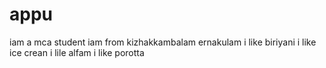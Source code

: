 # appu
iam a mca student
iam from kizhakkambalam
ernakulam
i like biriyani
i like ice crean
i lile alfam
i like porotta
